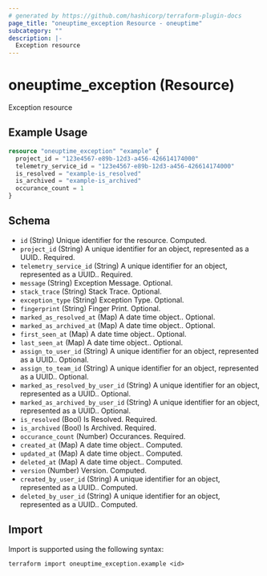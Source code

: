 ```yaml
---
# generated by https://github.com/hashicorp/terraform-plugin-docs
page_title: "oneuptime_exception Resource - oneuptime"
subcategory: ""
description: |-
  Exception resource
---
```


# oneuptime_exception (Resource)

Exception resource

## Example Usage

```terraform
resource "oneuptime_exception" "example" {
  project_id = "123e4567-e89b-12d3-a456-426614174000"
  telemetry_service_id = "123e4567-e89b-12d3-a456-426614174000"
  is_resolved = "example-is_resolved"
  is_archived = "example-is_archived"
  occurance_count = 1
}
```

## Schema

- `id` (String) Unique identifier for the resource. Computed.
- `project_id` (String) A unique identifier for an object, represented as a UUID.. Required.
- `telemetry_service_id` (String) A unique identifier for an object, represented as a UUID.. Required.
- `message` (String) Exception Message. Optional.
- `stack_trace` (String) Stack Trace. Optional.
- `exception_type` (String) Exception Type. Optional.
- `fingerprint` (String) Finger Print. Optional.
- `marked_as_resolved_at` (Map) A date time object.. Optional.
- `marked_as_archived_at` (Map) A date time object.. Optional.
- `first_seen_at` (Map) A date time object.. Optional.
- `last_seen_at` (Map) A date time object.. Optional.
- `assign_to_user_id` (String) A unique identifier for an object, represented as a UUID.. Optional.
- `assign_to_team_id` (String) A unique identifier for an object, represented as a UUID.. Optional.
- `marked_as_resolved_by_user_id` (String) A unique identifier for an object, represented as a UUID.. Optional.
- `marked_as_archived_by_user_id` (String) A unique identifier for an object, represented as a UUID.. Optional.
- `is_resolved` (Bool) Is Resolved. Required.
- `is_archived` (Bool) Is Archived. Required.
- `occurance_count` (Number) Occurances. Required.
- `created_at` (Map) A date time object.. Computed.
- `updated_at` (Map) A date time object.. Computed.
- `deleted_at` (Map) A date time object.. Computed.
- `version` (Number) Version. Computed.
- `created_by_user_id` (String) A unique identifier for an object, represented as a UUID.. Computed.
- `deleted_by_user_id` (String) A unique identifier for an object, represented as a UUID.. Computed.

## Import

Import is supported using the following syntax:

```shell
terraform import oneuptime_exception.example <id>
```
